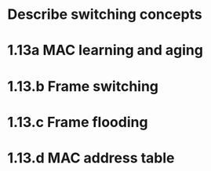 # Describe switching concepts


# 1.13a MAC learning and aging
# 1.13.b Frame switching
# 1.13.c Frame flooding
# 1.13.d MAC address table
